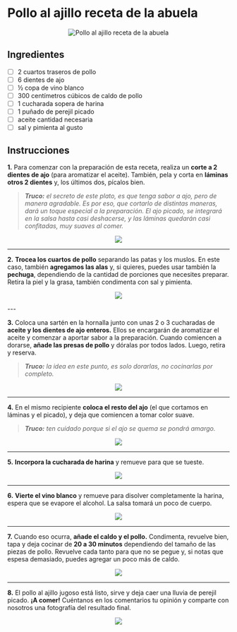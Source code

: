 # Pollo al ajillo receta de la abuela

<div style="text-align: center;">

 ![Pollo al ajillo receta de la abuela](https://cdn0.recetasgratis.net/es/posts/8/2/1/pollo_al_ajillo_receta_de_la_abuela_77128_600.webp)

</div>

## Ingredientes
- [ ] 2 cuartos traseros de pollo
- [ ] 6 dientes de ajo
- [ ] ½ copa de vino blanco
- [ ] 300 centímetros cúbicos de caldo de pollo
- [ ] 1 cucharada sopera de harina
- [ ] 1 puñado de perejil picado
- [ ] aceite cantidad necesaria
- [ ] sal y pimienta al gusto

## Instrucciones

**1.** Para comenzar con la preparación de esta receta, realiza un **corte a 2 dientes de ajo** (para aromatizar el aceite). También, pela y corta en **láminas otros 2 dientes** y, los últimos dos, pícalos bien.
> ***Truco:** el secreto de este plato, es que tenga sabor a ajo, pero de manera agradable. Es por eso, que cortarlo de distintas maneras, dará un toque especial a la preparación. El ajo picado, se integrará en la salsa hasta casi deshacerse, y las láminas quedarán casi confitadas, muy suaves al comer.*

<div style="text-align: center;">

![](https://cdn0.recetasgratis.net/es/posts/8/2/1/pollo_al_ajillo_receta_de_la_abuela_77128_paso_0_600.webp)

</div>


---

**2.** **Trocea los cuartos de pollo** separando las patas y los muslos. En este caso, también **agregamos las alas** y, si quieres, puedes usar también la **pechuga**, dependiendo de la cantidad de porciones que necesites preparar. Retira la piel y la grasa, también condimenta con sal y pimienta.

<div style="text-align: center;">

![](https://cdn0.recetasgratis.net/es/posts/8/2/1/pollo_al_ajillo_de_la_abuela_77128_paso_1_600.webp)

</div>
---

**3.** Coloca una sartén en la hornalla junto con unas 2 o 3 cucharadas de **aceite y los dientes de ajo enteros.** Ellos se encargarán de aromatizar el aceite y comenzar a aportar sabor a la preparación. Cuando comiencen a dorarse, **añade las presas de pollo** y dóralas por todos lados. Luego, retira y reserva.
> ***Truco:** la idea en este punto, es solo dorarlas, no cocinarlas por completo.*

<div style="text-align: center;">

![](https://cdn0.recetasgratis.net/es/posts/8/2/1/pollo_al_ajillo_receta_de_la_abuela_77128_paso_2_600.webp)

</div>

---

**4.** En el mismo recipiente **coloca el resto del ajo** (el que cortamos en láminas y el picado), y deja que comiencen a tomar color suave.
> ***Truco:** ten cuidado porque si el ajo se quema se pondrá amargo.*

<div style="text-align: center;">

![](https://cdn0.recetasgratis.net/es/posts/8/2/1/pollo_al_ajillo_de_la_abuela_77128_paso_3_600.webp)

</div>

---

**5.** **Incorpora la cucharada de harina** y remueve para que se tueste.

<div style="text-align: center;">

![](https://cdn0.recetasgratis.net/es/posts/8/2/1/pollo_al_ajillo_de_la_abuela_77128_paso_4_600.webp)

</div>

---

**6.** **Vierte el vino blanco** y remueve para disolver completamente la harina, espera que se evapore el alcohol. La salsa tomará un poco de cuerpo.

<div style="text-align: center;">

![](https://cdn0.recetasgratis.net/es/posts/8/2/1/pollo_al_ajillo_de_la_abuela_77128_paso_5_600.webp)

</div>

---

**7.** Cuando eso ocurra, **añade el caldo y el pollo.** Condimenta, revuelve bien, tapa y deja cocinar de **20 a 30 minutos** dependiendo del tamaño de las piezas de pollo. Revuelve cada tanto para que no se pegue y, si notas que espesa demasiado, puedes agregar un poco más de caldo.

<div style="text-align: center;">

![](https://cdn0.recetasgratis.net/es/posts/8/2/1/pollo_al_ajillo_de_la_abuela_77128_paso_6_600.webp)

</div>

---

**8.** El pollo al ajillo jugoso está listo, sirve y deja caer una lluvia de perejil picado. **¡A comer!** Cuéntanos en los comentarios tu opinión y comparte con nosotros una fotografía del resultado final.

<div style="text-align: center;">

![](https://cdn0.recetasgratis.net/es/posts/8/2/1/pollo_al_ajillo_de_la_abuela_77128_paso_7_600.webp)

</div>
